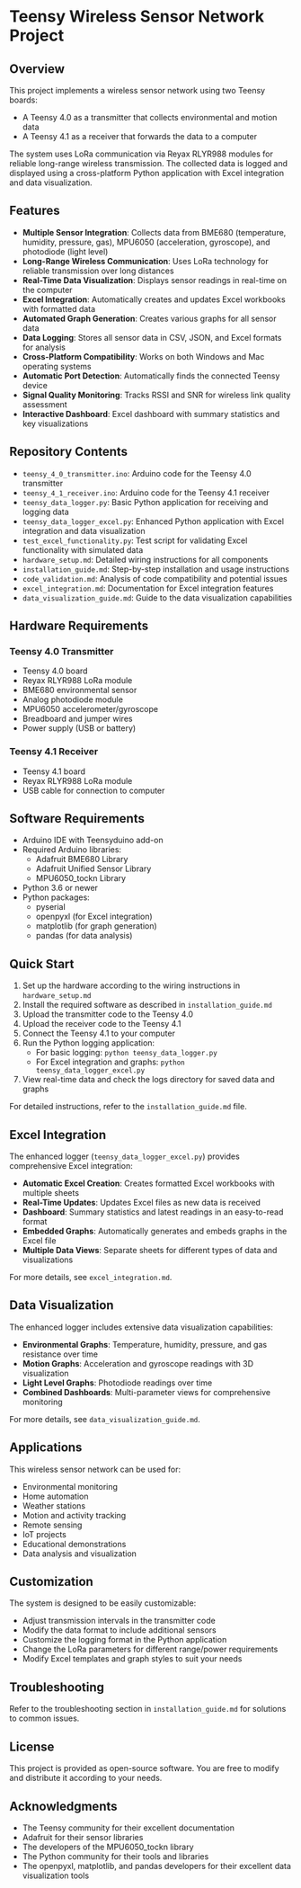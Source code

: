 # Teensy Wireless Sensor Network Project

## Overview

This project implements a wireless sensor network using two Teensy boards:
- A Teensy 4.0 as a transmitter that collects environmental and motion data
- A Teensy 4.1 as a receiver that forwards the data to a computer

The system uses LoRa communication via Reyax RLYR988 modules for reliable long-range wireless transmission. The collected data is logged and displayed using a cross-platform Python application with Excel integration and data visualization.

## Features

- **Multiple Sensor Integration**: Collects data from BME680 (temperature, humidity, pressure, gas), MPU6050 (acceleration, gyroscope), and photodiode (light level)
- **Long-Range Wireless Communication**: Uses LoRa technology for reliable transmission over long distances
- **Real-Time Data Visualization**: Displays sensor readings in real-time on the computer
- **Excel Integration**: Automatically creates and updates Excel workbooks with formatted data
- **Automated Graph Generation**: Creates various graphs for all sensor data
- **Data Logging**: Stores all sensor data in CSV, JSON, and Excel formats for analysis
- **Cross-Platform Compatibility**: Works on both Windows and Mac operating systems
- **Automatic Port Detection**: Automatically finds the connected Teensy device
- **Signal Quality Monitoring**: Tracks RSSI and SNR for wireless link quality assessment
- **Interactive Dashboard**: Excel dashboard with summary statistics and key visualizations

## Repository Contents

- `teensy_4_0_transmitter.ino`: Arduino code for the Teensy 4.0 transmitter
- `teensy_4_1_receiver.ino`: Arduino code for the Teensy 4.1 receiver
- `teensy_data_logger.py`: Basic Python application for receiving and logging data
- `teensy_data_logger_excel.py`: Enhanced Python application with Excel integration and data visualization
- `test_excel_functionality.py`: Test script for validating Excel functionality with simulated data
- `hardware_setup.md`: Detailed wiring instructions for all components
- `installation_guide.md`: Step-by-step installation and usage instructions
- `code_validation.md`: Analysis of code compatibility and potential issues
- `excel_integration.md`: Documentation for Excel integration features
- `data_visualization_guide.md`: Guide to the data visualization capabilities

## Hardware Requirements

### Teensy 4.0 Transmitter
- Teensy 4.0 board
- Reyax RLYR988 LoRa module
- BME680 environmental sensor
- Analog photodiode module
- MPU6050 accelerometer/gyroscope
- Breadboard and jumper wires
- Power supply (USB or battery)

### Teensy 4.1 Receiver
- Teensy 4.1 board
- Reyax RLYR988 LoRa module
- USB cable for connection to computer

## Software Requirements

- Arduino IDE with Teensyduino add-on
- Required Arduino libraries:
  - Adafruit BME680 Library
  - Adafruit Unified Sensor Library
  - MPU6050_tockn Library
- Python 3.6 or newer
- Python packages:
  - pyserial
  - openpyxl (for Excel integration)
  - matplotlib (for graph generation)
  - pandas (for data analysis)

## Quick Start

1. Set up the hardware according to the wiring instructions in `hardware_setup.md`
2. Install the required software as described in `installation_guide.md`
3. Upload the transmitter code to the Teensy 4.0
4. Upload the receiver code to the Teensy 4.1
5. Connect the Teensy 4.1 to your computer
6. Run the Python logging application:
   - For basic logging: `python teensy_data_logger.py`
   - For Excel integration and graphs: `python teensy_data_logger_excel.py`
7. View real-time data and check the logs directory for saved data and graphs

For detailed instructions, refer to the `installation_guide.md` file.

## Excel Integration

The enhanced logger (`teensy_data_logger_excel.py`) provides comprehensive Excel integration:

- **Automatic Excel Creation**: Creates formatted Excel workbooks with multiple sheets
- **Real-Time Updates**: Updates Excel files as new data is received
- **Dashboard**: Summary statistics and latest readings in an easy-to-read format
- **Embedded Graphs**: Automatically generates and embeds graphs in the Excel file
- **Multiple Data Views**: Separate sheets for different types of data and visualizations

For more details, see `excel_integration.md`.

## Data Visualization

The enhanced logger includes extensive data visualization capabilities:

- **Environmental Graphs**: Temperature, humidity, pressure, and gas resistance over time
- **Motion Graphs**: Acceleration and gyroscope readings with 3D visualization
- **Light Level Graphs**: Photodiode readings over time
- **Combined Dashboards**: Multi-parameter views for comprehensive monitoring

For more details, see `data_visualization_guide.md`.

## Applications

This wireless sensor network can be used for:
- Environmental monitoring
- Home automation
- Weather stations
- Motion and activity tracking
- Remote sensing
- IoT projects
- Educational demonstrations
- Data analysis and visualization

## Customization

The system is designed to be easily customizable:
- Adjust transmission intervals in the transmitter code
- Modify the data format to include additional sensors
- Customize the logging format in the Python application
- Change the LoRa parameters for different range/power requirements
- Modify Excel templates and graph styles to suit your needs

## Troubleshooting

Refer to the troubleshooting section in `installation_guide.md` for solutions to common issues.

## License

This project is provided as open-source software. You are free to modify and distribute it according to your needs.

## Acknowledgments

- The Teensy community for their excellent documentation
- Adafruit for their sensor libraries
- The developers of the MPU6050_tockn library
- The Python community for their tools and libraries
- The openpyxl, matplotlib, and pandas developers for their excellent data visualization tools
